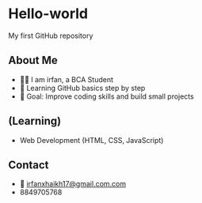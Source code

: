 
# Hello-world
My first GitHub repository  

## About Me
- 👨‍🎓 I am irfan, a BCA Student  
- 🎯 Learning GitHub basics step by step  
- 🚀 Goal: Improve coding skills and build small projects  

## (Learning) 
- Web Development (HTML, CSS, JavaScript)  

## Contact
- 📧 irfanxhaikh17@gmail.com.com
- 8849705768
